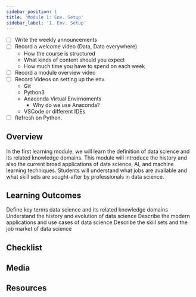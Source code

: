 ```yaml
---
sidebar_position: 1
title: 'Module 1: Env. Setup'
sidebar_label: '1. Env. Setup'
---
```


- [ ] Write the weekly announcements
- [ ] Record a welcome video (Data, Data everywhere)
  - How the course is structured
  - What kinds of content should you expect
  - How much time you have to spend on each week
- [ ] Record a module overview video
- [ ] Record Videos on setting up the env.
  - Git
  - Python3
  - Anaconda Virtual Envirnoments
    - Why do we use Anaconda?
  - VSCode or different IDEs
- [ ] Refresh on Python.

## Overview 
In the first learning module, we will learn the definition of data science and its related knowledge domains. This module will introduce the history and also the current broad applications of data science, AI, and machine learning techniques. Students will understand what jobs are available and what skill sets are sought-after by professionals in data science. 

## Learning Outcomes
Define key terms data science and its related knowledge domains
Understand the history and evolution of data science
Describe the modern applications and use cases of data science
Describe the skill sets and the job market of data science 

## Checklist 

## Media

## Resources
